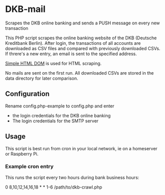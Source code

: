 DKB-mail
========

Scrapes the DKB online banking and sends a PUSH message on every new transaction

This PHP script scrapes the online banking website of the DKB (Deutsche Kreditbank Berlin). After login, the transactions of all accounts are downloaded as CSV files and compared with previously downloaded CSVs. If threre's a new entry, an email is sent to the specified address.

[Simple HTML DOM](http://simplehtmldom.sourceforge.net/) is used for HTML scraping.

No mails are sent on the first run. All downloaded CSVs are stored in the data directory for later comparison.

Configuration
-------------
Rename config.php-example to config.php and enter 
* the login credentials for the DKB online banking
* The login credentials for the SMTP server

Usage
-----
This script is best run from cron in your local network, ie on a homeserver or Raspberry Pi.

### Example cron entry
This runs the script every two hours during bank business hours:

0 8,10,12,14,16,18 * * 1-6 /path/to/dkb-crawl.php 